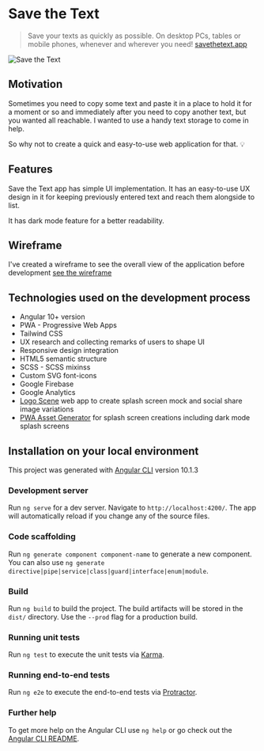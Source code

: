 # Save the Text
> Save your texts as quickly as possible. On desktop PCs, tables or mobile phones, whenever and wherever you need!
>[savethetext.app](https://savethetext.app)

<img title="Save the Text placeholder" alt="Save the Text" src="https://savethetext.app/assets/img/social-media-banners/save-the-text-klein.jpg?v1.0.1"/>
<br>

## Motivation 

Sometimes you need to copy some text and paste it in a place to hold it for a moment or so and immediately after you need to copy another text, but you wanted all reachable. I wanted to use a handy text storage to come in help.  

So why not to create a quick and easy-to-use web application for that. 💡

## Features

Save the Text app has simple UI implementation. It has an easy-to-use UX design in it for keeping previously entered text and reach them alongside to list.

It has dark mode feature for a better readability.

## Wireframe

I've created a wireframe to see the overall view of the application before development [see the wireframe](https://savethetext.app/assets/pdf/save-the-text-wireframe.pdf)

## Technologies used on the development process

* Angular 10+ version
* PWA - Progressive Web Apps
* Tailwind CSS
* UX research and collecting remarks of users to shape UI
* Responsive design integration
* HTML5 semantic structure
* SCSS - SCSS mixinss
* Custom SVG font-icons
* Google Firebase
* Google Analytics
* [Logo Scene](http://logo-scene.firebaseapp.com/) web app to create splash screen mock and social share image variations
* [PWA Asset Generator](https://github.com/onderceylan/pwa-asset-generator) for splash screen creations including dark mode splash screens

## Installation on your local environment

This project was generated with [Angular CLI](https://github.com/angular/angular-cli) version 10.1.3

### Development server

Run `ng serve` for a dev server. Navigate to `http://localhost:4200/`. The app will automatically reload if you change any of the source files.

### Code scaffolding

Run `ng generate component component-name` to generate a new component. You can also use `ng generate directive|pipe|service|class|guard|interface|enum|module`.

### Build

Run `ng build` to build the project. The build artifacts will be stored in the `dist/` directory. Use the `--prod` flag for a production build.

### Running unit tests

Run `ng test` to execute the unit tests via [Karma](https://karma-runner.github.io).

### Running end-to-end tests

Run `ng e2e` to execute the end-to-end tests via [Protractor](http://www.protractortest.org/).

### Further help

To get more help on the Angular CLI use `ng help` or go check out the [Angular CLI README](https://github.com/angular/angular-cli/blob/master/README.md).
